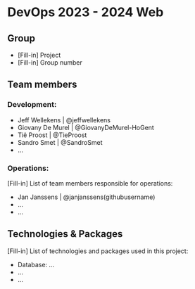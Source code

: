 # DevOps 2023 - 2024 Web

## Group

- [Fill-in] Project
- [Fill-in] Group number

## Team members

### Development:

- Jeff Wellekens | @jeffwellekens
- Giovany De Murel | @GiovanyDeMurel-HoGent
- Tiê Proost | @TieProost
- Sandro Smet | @SandroSmet
- ...

### Operations:

[Fill-in] List of team members responsible for operations:

- Jan Janssens | @janjanssens(githubusername)
- ...
- ...

## Technologies & Packages

[Fill-in] List of technologies and packages used in this project:

- Database: ...
- ...
- ...
